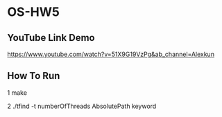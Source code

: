 # OS-HW5

## YouTube Link Demo
https://www.youtube.com/watch?v=51X9G19VzPg&ab_channel=Alexkun
## How To Run
1 make

2 ./tfind -t numberOfThreads AbsolutePath keyword
